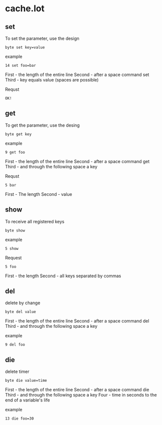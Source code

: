 # cache.lot

## set
To set the parameter, use the design
```
byte set key=value
```
example
```
14 set foo=bar
```
First - the length of the entire line
Second - after a space command set
Third - key equals value (spaces are possible)

Requst
```
OK!
```

## get
To get the parameter, use the desing
```
byte get key
```
example
```
9 get foo
```
First - the length of the entire line
Second - after a space command get
Third - and through the following space a key

Requst
```
5 bar
```
First - The length
Second - value

## show
To receive all registered keys
```
byte show
```

example
```
5 show
```

Request
```
5 foo
```
First - the length
Second - all keys separated by commas

## del
delete by change
```
byte del value
```
First - the length of the entire line
Second - after a space command del
Third - and through the following space a key

example
```
9 del foo
```

## die
delete timer
```
byte die value=time
```
First - the length of the entire line
Second - after a space command die
Third - and through the following space a key
Four - time in seconds to the end of a variable's life

example
```
13 die foo=30
```